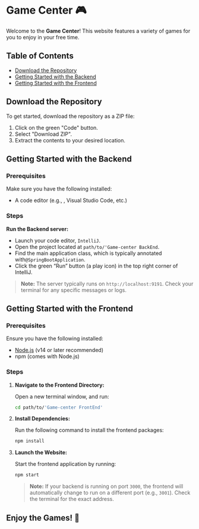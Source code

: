 # Game Center 🎮

Welcome to the **Game Center**! This website features a variety of games for you to enjoy in your free time.

## Table of Contents

- [Download the Repository](#download-the-repository)
- [Getting Started with the Backend](#getting-started-with-the-backend)
- [Getting Started with the Frontend](#getting-started-with-the-frontend)

## Download the Repository

To get started, download the repository as a ZIP file:

1. Click on the green "Code" button.
2. Select "Download ZIP".
3. Extract the contents to your desired location.

## Getting Started with the Backend

### Prerequisites

Make sure you have the following installed:

- A code editor (e.g., [](https://www.jetbrains.com/idea/), Visual Studio Code, etc.)

### Steps

**Run the Backend server:**
   - Launch your code editor, `IntelliJ`.
   - Open the project located at `path/to/'Game-center BackEnd`.  
   - Find the main application class, which is typically annotated with`@SpringBootApplication`.
   - Click the green “Run” button (a play icon) in the top right corner of IntelliJ.


> **Note:** The server typically runs on `http://localhost:9191`. Check your terminal for any specific messages or logs.

## Getting Started with the Frontend

### Prerequisites

Ensure you have the following installed:

- [Node.js](https://nodejs.org/) (v14 or later recommended)
- npm (comes with Node.js)

### Steps

1. **Navigate to the Frontend Directory:**

   Open a new terminal window, and run:

   ```bash
   cd path/to/'Game-center FrontEnd'
   ```

2. **Install Dependencies:**

   Run the following command to install the frontend packages:

   ```bash
   npm install
   ```

3. **Launch the Website:**

   Start the frontend application by running:

   ```bash
   npm start
   ```

   > **Note:** If your backend is running on port `3000`, the frontend will automatically change to run on a different port (e.g., `3001`). Check the terminal for the exact address.

## Enjoy the Games! 🎉



